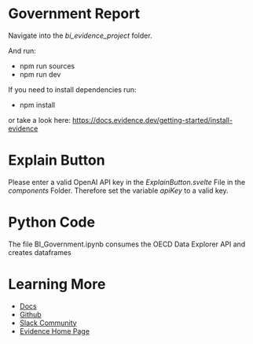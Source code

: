 # Government Report

Navigate into the _bi_evidence_project_ folder.

And run: 

- npm run sources 
- npm run dev

If you need to install dependencies run:

- npm install 

or take a look here: https://docs.evidence.dev/getting-started/install-evidence

# Explain Button

Please enter a valid OpenAI API key in the _ExplainButton.svelte_ File in the _components_ Folder.
Therefore set the variable _apiKey_ to a valid key.

# Python Code

The file BI_Government.ipynb consumes the OECD Data Explorer API and creates dataframes

# Learning More

- [Docs](https://docs.evidence.dev/)
- [Github](https://github.com/evidence-dev/evidence)
- [Slack Community](https://slack.evidence.dev/)
- [Evidence Home Page](https://www.evidence.dev)
